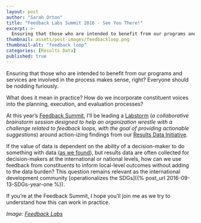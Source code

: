 ```yaml
---
layout: post
author: "Sarah Orton"
title: "Feedback Labs Summit 2016 - See You There!" 
excerpt: >-
  Ensuring that those who are intended to benefit from our programs and services are involved in the process makes sense, right? Everyone should be nodding furiously. What does it mean in practice? How do we incorporate constituent voices into the planning, execution, and evaluation processes?...
thumbnail: assets/post-images/feedbackloop.png
thumbnail-alt: "feedback loop"
categories: [Results Data]
published: true
---
```


Ensuring that those who are intended to benefit from our programs and services are involved in the process makes sense, right? Everyone should be nodding furiously. 


What does it mean in practice? How do we incorporate constituent voices into the planning, execution, and evaluation processes?


At this year’s [Feedback Summit](http://feedbacklabs.org/summits/summit-2016/), I’ll be leading a [Labstorm](http://feedbacklabs.org/labstorms/) (*a collaborative brainstorm session designed to help an organization wrestle with a challenge related to feedback loops, with the goal of providing actionable suggestions*) around action-izing findings from our [Results Data Initiative](http://www.developmentgateway.org/expertise/results/). 


If the value of data is dependent on the ability of a decision-maker to do something with data ([as we found](http://www.developmentgateway.org/assets/post-resources/RDI-PolicyBrief.pdf)), but results data are often collected for decision-makers at the international or national levels, how can we use feedback from constituents to inform local-level outcomes without adding to the data burden? This question remains relevant as the international development community [operationalizes the SDGs]({% post_url 2016-09-13-SDGs-year-one %}).  


If you’re at the Feedback Summit, I hope you’ll join me as we try to understand how this can work in practice. 

*Image: [Feedback Labs](http://feedbacklabs.org)*
